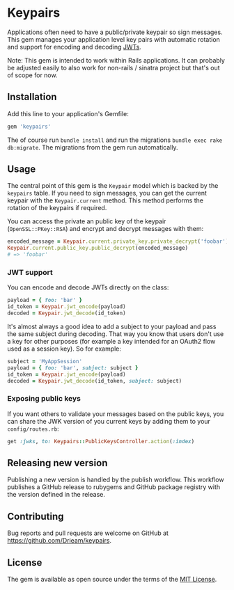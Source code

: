 # Keypairs
Applications often need to have a public/private keypair so sign messages. This gem manages your application level key pairs with automatic rotation and support for encoding and decoding [JWTs](https://jwt.io/).

Note: This gem is intended to work within Rails applications. It can probably be adjusted easily to also work for non-rails / sinatra project but that's out of scope for now. 

## Installation
Add this line to your application's Gemfile:

```ruby
gem 'keypairs'
```

The of course run `bundle install` and run the migrations `bundle exec rake db:migrate`. The migrations from the gem run automatically.

## Usage
The central point of this gem is the `Keypair` model which is backed by the `keypairs` table. If you need to sign messages, you can get the current keypair with the `Keypair.current` method. This method performs the rotation of the keypairs if required.

You can access the private an public key of the keypair (`OpenSSL::PKey::RSA`) and encrypt and decrypt messages with them:

```ruby
encoded_message = Keypair.current.private_key.private_decrypt('foobar')
Keypair.current.public_key.public_decrypt(encoded_message)
# => 'foobar'
```

### JWT support
You can encode and decode JWTs directly on the class:
```ruby 
payload = { foo: 'bar' }
id_token = Keypair.jwt_encode(payload)
decoded = Keypair.jwt_decode(id_token)
```

It's almost always a good idea to add a subject to your payload and pass the same subject during decoding. That way you know that users don't use a key for other purposes (for example a key intended for an OAuth2 flow used as a session key). So for example:

```ruby
subject = 'MyAppSession'
payload = { foo: 'bar', subject: subject }
id_token = Keypair.jwt_encode(payload)
decoded = Keypair.jwt_decode(id_token, subject: subject)
``` 

### Exposing public keys
If you want others to validate your messages based on the public keys, you can share the JWK version of you current keys by adding them to your `config/routes.rb`:

```ruby
get :jwks, to: Keypairs::PublicKeysController.action(:index)
```

## Releasing new version
Publishing a new version is handled by the publish workflow. This workflow publishes a GitHub release to rubygems and GitHub package registry with the version defined in the release.

## Contributing
Bug reports and pull requests are welcome on GitHub at https://github.com/Drieam/keypairs.

## License
The gem is available as open source under the terms of the [MIT License](https://opensource.org/licenses/MIT).
